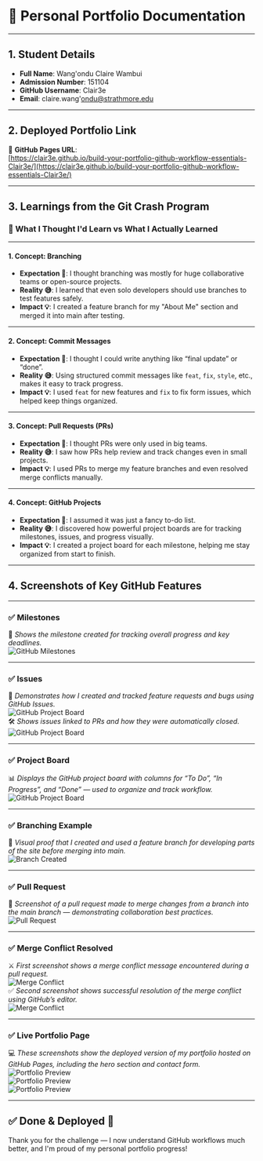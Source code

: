 # 📄 Personal Portfolio Documentation

---

## 1. Student Details

- **Full Name**: Wang'ondu Claire Wambui  
- **Admission Number**: 151104  
- **GitHub Username**: Clair3e  
- **Email**: claire.wang'ondu@strathmore.edu  

---

## 2. Deployed Portfolio Link

🔗 **GitHub Pages URL**:  
[https://clair3e.github.io/build-your-portfolio-github-workflow-essentials-Clair3e/](https://clair3e.github.io/build-your-portfolio-github-workflow-essentials-Clair3e/)

---

## 3. Learnings from the Git Crash Program

### 🧠 What I Thought I'd Learn vs What I Actually Learned

---

#### 1. Concept: Branching  
- **Expectation 👀**: I thought branching was mostly for huge collaborative teams or open-source projects.  
- **Reality 😅**: I learned that even solo developers should use branches to test features safely.  
- **Impact 💡**: I created a feature branch for my "About Me" section and merged it into main after testing.

---

#### 2. Concept: Commit Messages  
- **Expectation 👀**: I thought I could write anything like “final update” or “done”.  
- **Reality 😅**: Using structured commit messages like `feat`, `fix`, `style`, etc., makes it easy to track progress.  
- **Impact 💡**: I used `feat` for new features and `fix` to fix form issues, which helped keep things organized.

---

#### 3. Concept: Pull Requests (PRs)  
- **Expectation 👀**: I thought PRs were only used in big teams.  
- **Reality 😅**: I saw how PRs help review and track changes even in small projects.  
- **Impact 💡**: I used PRs to merge my feature branches and even resolved merge conflicts manually.

---

#### 4. Concept: GitHub Projects  
- **Expectation 👀**: I assumed it was just a fancy to-do list.  
- **Reality 😅**: I discovered how powerful project boards are for tracking milestones, issues, and progress visually.  
- **Impact 💡**: I created a project board for each milestone, helping me stay organized from start to finish.

---

## 4. Screenshots of Key GitHub Features

---

### ✅ Milestones  
📌 *Shows the milestone created for tracking overall progress and key deadlines.*  
![GitHub Milestones](images/Milestones.jpg)

---

### ✅ Issues  
📝 *Demonstrates how I created and tracked feature requests and bugs using GitHub Issues.*  
![GitHub Project Board](images/Issues1.jpg)  
🛠️ *Shows issues linked to PRs and how they were automatically closed.*  
![GitHub Project Board](images/Issues2.jpg)

---

### ✅ Project Board  
📊 *Displays the GitHub project board with columns for “To Do”, “In Progress”, and “Done” — used to organize and track workflow.*  
![GitHub Project Board](images/Project-Board.jpg)

---

### ✅ Branching Example  
🌿 *Visual proof that I created and used a feature branch for developing parts of the site before merging into main.*  
![Branch Created](images/Branching.jpg)

---

### ✅ Pull Request  
🔀 *Screenshot of a pull request made to merge changes from a branch into the main branch — demonstrating collaboration best practices.*  
![Pull Request](images/pull-request.jpg)

---

### ✅ Merge Conflict Resolved  
⚔️ *First screenshot shows a merge conflict message encountered during a pull request.*  
![Merge Conflict](images/Merge-Conflict1.jpg)  
✅ *Second screenshot shows successful resolution of the merge conflict using GitHub’s editor.*  
![Merge Conflict](images/Merge-conflict2.jpg)

---

### ✅ Live Portfolio Page  
💻 *These screenshots show the deployed version of my portfolio hosted on GitHub Pages, including the hero section and contact form.*  
![Portfolio Preview](images/Landing-page1.jpg)  
![Portfolio Preview](images/Landing-page2.jpg)  
![Portfolio Preview](images/Landing-page3.jpg)

---

## ✅ Done & Deployed 🎉

Thank you for the challenge — I now understand GitHub workflows much better, and I'm proud of my personal portfolio progress!
